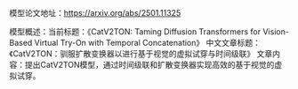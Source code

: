 模型论文地址：https://arxiv.org/abs/2501.11325

模型概述：当前标题：《CatV2TON: Taming Diffusion Transformers for Vision-Based Virtual Try-On with Temporal Concatenation》
中文文章标题：《CatV2TON：驯服扩散变换器以进行基于视觉的虚拟试穿与时间级联》
文章内容：提出CatV2TON模型，通过时间级联和扩散变换器实现高效的基于视觉的虚拟试穿。
